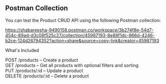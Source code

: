 ## Postman Collection

You can test the Product CRUD API using the following Postman collection:

https://shabareesha-9490158.postman.co/workspace/3b274f8e-54d7-454c-89ad-d3c08f525c27/collection/45987193-8e88f1dc-966d-4246-b2ce-124d26794352?action=share&source=copy-link&creator=45987193

What's Included

POST /products – Create a product  
GET /products – Get all products with optional filters and sorting  
PUT /products/:id – Update a product  
DELETE /products/:id – Delete a product
